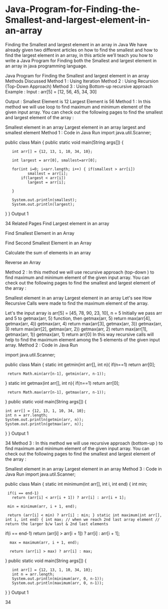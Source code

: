 # Java-Program-for-Finding-the-Smallest-and-largest-element-in-an-array

Finding the Smallest and largest element in an array in Java
We have already given two different articles on how to find the smallest and how to find the largest element in an array, in this article we’ll teach you how to write a Java Program for Finding both the Smallest and largest element in an array in java programming language.

Java Program for Finding the Smallest and largest element in an array
Methods Discussed
Method 1 : Using Iteration
Method 2 : Using Recursion (Top-Down Approach)
Method 3 : Using Bottom-up recursive approach
Example :
Input :
arr[5] = [12, 56, 45, 34, 30]

Output :
Smallest Element is 12
Largest Element is 56
Method 1 :
In this method we will use loop to find maximum and minimum element of the given input array. You can check out the following pages to find the smallest and largest element of the array :

Smallest element in an array
Largest element in an array
largest and smallest element
Method 1 : Code in Java
Run
import java.util.Scanner;

public class Main
{
   public static void main(String args[])
   {

       int arr[] = {12, 13, 1, 10, 34, 10};

       int largest = arr[0], smallest=arr[0];

       for(int i=0; i<arr.length; i++) { if(smallest > arr[i])
              smallest = arr[i];
           if(largest < arr[i])
              largest = arr[i];

       }

       System.out.println(smallest);
       System.out.println(largest);
   }
}
Output
1

34
Related Pages
Find Largest element in an array
 
Find Smallest Element in an Array
 
Find Second Smallest Element in an Array

Calculate the sum of elements in an array 

Reverse an Array

Method 2 :
In this method we will use recursive approach (top-down ) to find maximum and minimum element of the given input array. You can check out the following pages to find the smallest and largest element of the array :

Smallest element in an array
Largest element in an array
Let's see How Recursive Calls were made to find the maximum element of the array.

Let's the input array is arr[5] = [45, 78, 90, 23, 10], n = 5
Initially we pass arr and 5 to getmax(arr, 5) function, then
getmax(arr, 5) return max(arr[4], getmax(arr, 4))
getmax(arr, 4) return max(arr[3], getmax(arr, 3))
getmax(arr, 3) return max(arr[2], getmax(arr, 2))
getmax(arr, 2) return max(arr[1], getmax(arr, 1))
getmax(arr, 1) return arr[0]
In this way recursive calls will help to find the maximum element among the 5 elements of the given input array.
Method 2 : Code in Java
Run

import java.util.Scanner;

public class Main
{
  static int getmin(int arr[], int n){
     if(n==1)
       return arr[0];

     return Math.min(arr[n-1], getmin(arr, n-1));
  }
  static int getmax(int arr[], int n){
     if(n==1)
      return arr[0];

     return Math.max(arr[n-1], getmax(arr, n-1));
  }
  public static void main(String args[])
  {

    int arr[] = {12, 13, 1, 10, 34, 10};
    int n = arr.length;
    System.out.println(getmin(arr, n));
    System.out.println(getmax(arr, n)); 
   }
}
Output
1

34
Method 3 :
In this method we will use recursive approach (bottom-up ) to find maximum and minimum element of the given input array. You can check out the following pages to find the smallest and largest element of the array :

Smallest element in an array
Largest element in an array
Method 3 : Code in Java
Run
import java.util.Scanner;

public class Main
{
   static int minimum(int arr[], int i, int end)
   {
     int min;

     if(i == end-1)
       return (arr[i] < arr[i + 1]) ? arr[i] : arr[i + 1];

     min = minimum(arr, i + 1, end);

     return (arr[i] < min) ? arr[i] : min; } static int maximum(int arr[], int i, int end) { int max; // when we reach 2nd last array element // return the larger b/w last & 2nd last elements 
if(i == end-1) return (arr[i] > arr[i + 1]) ? arr[i] : arr[i + 1];

      max = maximum(arr, i + 1, end);

      return (arr[i] > max) ? arr[i] : max;
   }
   public static void main(String args[])
   {

       int arr[] = {12, 13, 1, 10, 34, 10};
       int n = arr.length;
       System.out.println(minimum(arr, 0, n-1));
       System.out.println(maximum(arr, 0, n-1)); 
   }
}
Output
1

34
